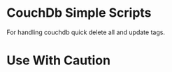# CouchDb Simple Scripts

For handling couchdb quick delete all and update tags.

# **Use With Caution**
